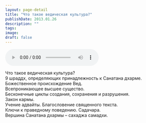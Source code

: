 ```yaml
---
layout: page-detail
title: "Что такое ведическая культура?"
publishDate: 2013.01.26
description: ""
tags:
image:
draft: false
---
```


<audio title="2013.01.26 - Что такое ведическая культура?.mp3" src="https://filer-api.advayta.org/v1.0/public/files/74158" controls=""></audio>

 Что такое ведическая культура?  
9 шраддх, определяющих принадлежность к Санатана дхарме.  
Божественное происхождение Вед.  
Всепроникающее высшее существо.  
Бесконечные циклы создания, сохранения и разрушения.  
Закон кармы.  
Учение адвайты. Благословение священного текста.  
Ключи к праведному поведению. Садачара.  
Вершина Санатана дхармы – сахаджа самадхи. 

  

